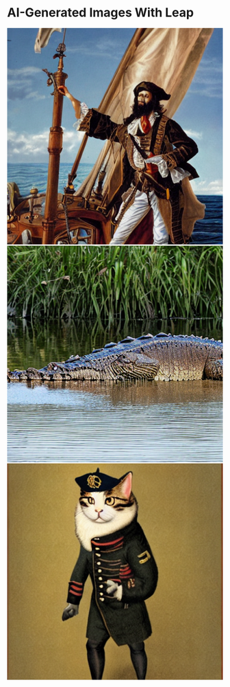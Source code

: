 # AI-Generated Images With Leap

![blackbeard](AI-IMAGES/Gen-Images/blackBeard.png)
![croc](AI-IMAGES/Gen-Images/crocOnNile.png)
![cat](AI-IMAGES/Gen-Images/militaryCat.png)